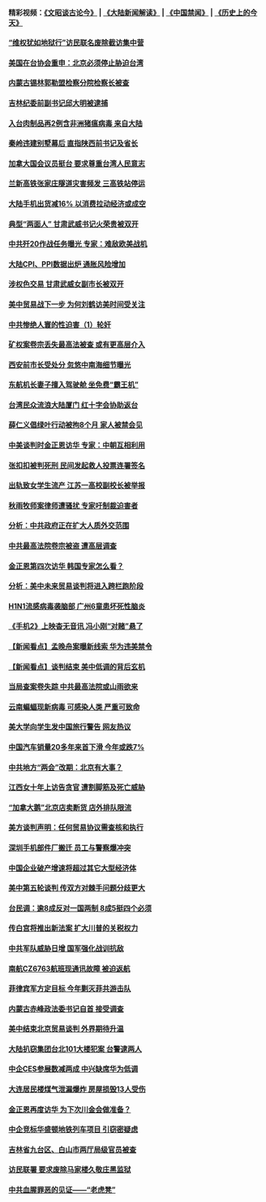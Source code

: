 #### 精彩视频：[《文昭谈古论今》](https://github.com/gfw-breaker/wenzhao/blob/master/README.md?t=01101530) | [《大陆新闻解读》](https://github.com/gfw-breaker/ntdtv-comedy/blob/master/README.md?t=01101530) | [《中国禁闻》](https://github.com/gfw-breaker/ntdtv-news/blob/master/README.md?t=01101530) | [《历史上的今天》](https://github.com/gfw-breaker/today-in-history/blob/master/README.md?t=01101530) 

#### [“维权犹如地狱行”访民联名废除截访集中营](../pages/nsc413/n10966121.md?t=01101530) 

#### [美国在台协会重申：北京必须停止胁迫台湾](../pages/nsc413/n10965896.md?t=01101530) 

#### [内蒙古锡林郭勒盟检察分院检察长被查](../pages/nsc413/n10966064.md?t=01101530) 

#### [吉林纪委前副书记邱大明被逮捕](../pages/nsc413/n10965662.md?t=01101530) 

#### [入台肉制品再2例含非洲猪瘟病毒 来自大陆](../pages/nsc413/n10966156.md?t=01101530) 


#### [秦岭违建别墅幕后 直指陕西前书记及省长](../pages/nsc413/n10965889.md?t=01101530) 

#### [加拿大国会议员挺台 要求尊重台湾人民意志](../pages/nsc413/n10965912.md?t=01101530) 

#### [兰新高铁张家庄隧道灾害频发 三高铁站停运](../pages/nsc413/n10965593.md?t=01101530) 

#### [大陆手机出货减16% 以消费拉动经济或成空](../pages/nsc413/n10964682.md?t=01101530) 

#### [典型“两面人” 甘肃武威书记火荣贵被双开](../pages/nsc413/n10965399.md?t=01101530) 

#### [中共歼20作战任务曝光 专家：难敌欧美战机](../pages/nsc413/n10965390.md?t=01101530) 

#### [大陆CPI、PPI数据出炉 通胀风险增加](../pages/nsc413/n10964968.md?t=01101530) 

#### [涉权色交易 甘肃武威女副市长被双开](../pages/nsc413/n10965465.md?t=01101530) 

#### [美中贸易战下一步 为何刘鹤访美时间受关注](../pages/nsc413/n10964471.md?t=01101530) 

#### [中共惨绝人寰的性迫害（1）轮奸](../pages/nsc413/n10875552.md?t=01101530) 

#### [矿权案卷宗丢失最高法被查 或有更高层介入](../pages/nsc413/n10964997.md?t=01101530) 

#### [西安前市长受处分 忽悠中南海细节曝光](../pages/nsc413/n10965172.md?t=01101530) 

#### [东航机长妻子擅入驾驶舱 坐免费“霸王机”](../pages/nsc413/n10965022.md?t=01101530) 

#### [台湾民众流浪大陆厦门 红十字会协助返台](../pages/nsc413/n10964898.md?t=01101530) 

#### [薛仁义倡绿叶行动被拘8个月 家人被禁会见](../pages/nsc413/n10964891.md?t=01101530) 

#### [中美谈判时金正恩访华 专家：中朝互相利用](../pages/nsc413/n10964876.md?t=01101530) 

#### [张扣扣被判死刑 民间发起救人投票连署签名](../pages/nsc413/n10964339.md?t=01101530) 

#### [出轨致女学生流产 江苏一高校副校长被举报](../pages/nsc413/n10964648.md?t=01101530) 

#### [秋雨牧师案律师遭骚扰 专家吁制裁迫害者](../pages/nsc413/n10964565.md?t=01101530) 

#### [分析：中共政府正在扩大人质外交范围](../pages/nsc413/n10964360.md?t=01101530) 

#### [中共最高法院卷宗被盗 遭高层调查](../pages/nsc413/n10962910.md?t=01101530) 

#### [金正恩第四次访华 韩国专家怎么看？](../pages/nsc413/n10964466.md?t=01101530) 

#### [分析：美中未来贸易谈判将进入跨栏跑阶段](../pages/nsc413/n10964449.md?t=01101530) 

#### [H1N1流感病毒袭脑部 广州6童患坏死性脑炎](../pages/nsc413/n10964351.md?t=01101530) 

#### [《手机2》上映杳无音讯 冯小刚“对赌”悬了](../pages/nsc413/n10964247.md?t=01101530) 

#### [【新闻看点】孟晚舟案曝新线索 华为违美禁令](../pages/nsc413/n10964307.md?t=01101530) 

#### [【新闻看点】谈判结束 美中低调的背后玄机](../pages/nsc413/n10964036.md?t=01101530) 

#### [当局查案卷失踪 中共最高法院或山雨欲来](../pages/nsc413/n10964154.md?t=01101530) 

#### [云南蝙蝠现新病毒 可感染人类 严重可致命](../pages/nsc413/n10964295.md?t=01101530) 

#### [美大学向学生发中国旅行警告 网友热议](../pages/nsc413/n10964289.md?t=01101530) 

#### [中国汽车销量20多年来首下滑 今年或跌7%](../pages/nsc413/n10964096.md?t=01101530) 

#### [中共地方“两会”改期：北京有大事？](../pages/nsc413/n10964174.md?t=01101530) 

#### [江西女十年上访告贪官 遭割脚筋及死亡威胁](../pages/nsc413/n10961966.md?t=01101530) 

#### [“加拿大鹅”北京店卖断货 店外排队限流](../pages/nsc413/n10964065.md?t=01101530) 

#### [美方谈判声明：任何贸易协议需查核和执行](../pages/nsc413/n10964102.md?t=01101530) 

#### [深圳手机部件厂搬迁 员工与警察爆冲突](../pages/nsc413/n10964077.md?t=01101530) 

#### [中国企业破产增速将超过其它大型经济体](../pages/nsc413/n10964069.md?t=01101530) 

#### [美中第五轮谈判 传双方对棘手问题分歧更大](../pages/nsc413/n10964058.md?t=01101530) 

#### [台民调：逾8成反对一国两制 8成5挺四个必须](../pages/nsc413/n10963794.md?t=01101530) 

#### [传白宫将推出新法案 扩大川普的关税权力](../pages/nsc413/n10963994.md?t=01101530) 

#### [中共军队威胁日增 国军强化战训抗敌](../pages/nsc413/n10963789.md?t=01101530) 

#### [南航CZ6763航班现通讯故障 被迫返航](../pages/nsc413/n10963542.md?t=01101530) 


#### [菲律宾军方定目标 今年剿灭菲共游击队](../pages/nsc413/n10963717.md?t=01101530) 

#### [内蒙古赤峰政法委书记自首 接受调查](../pages/nsc413/n10963502.md?t=01101530) 

#### [美中结束北京贸易谈判 外界期待升温](../pages/nsc413/n10962435.md?t=01101530) 

#### [大陆扒窃集团台北101大楼犯案 台警逮两人](../pages/nsc413/n10963283.md?t=01101530) 

#### [中企CES参展数减两成 中兴缺席华为低调](../pages/nsc413/n10962287.md?t=01101530) 

#### [大连居民楼煤气泄漏爆炸 房屋损毁13人受伤](../pages/nsc413/n10962912.md?t=01101530) 

#### [金正恩再度访华 为下次川金会做准备？](../pages/nsc413/n10962745.md?t=01101530) 

#### [中企竞标华盛顿地铁列车项目 引窃密疑虑](../pages/nsc413/n10962276.md?t=01101530) 

#### [吉林省九台区、白山市两厅局级官员被查](../pages/nsc413/n10962692.md?t=01101530) 

#### [访民联署 要求废除马家楼久敬庄黑监狱](../pages/nsc413/n10962634.md?t=01101530) 

#### [中共血腥罪恶的见证——“老虎凳”](../pages/nsc413/n10961536.md?t=01101530) 

